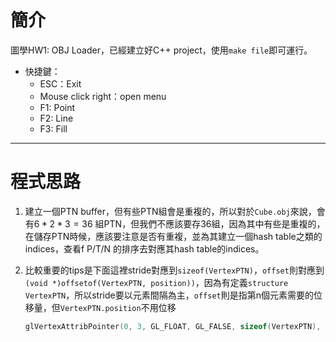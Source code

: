 # 簡介
圖學HW1: OBJ Loader，已經建立好C++ project，使用`make file`即可運行。  
* 快捷鍵：
  * ESC：Exit
  * Mouse click right：open menu
  * F1: Point
  * F2: Line
  * F3: Fill 

---

# 程式思路
1. 建立一個PTN buffer，但有些PTN組會是重複的，所以對於`Cube.obj`來說，會有$6*2*3=36$ 組PTN，但我們不應該要存36組，因為其中有些是重複的，在儲存PTN時候，應該要注意是否有重複，並為其建立一個hash table之類的indices，查看f P/T/N 的排序去對應其hash table的indices。
    
2. 比較重要的tips是下面這裡stride對應到`sizeof(VertexPTN)`，`offset`則對應到`(void *)offsetof(VertexPTN, position))`，因為有定義`structure VertexPTN`，所以stride要以元素間隔為主，`offset`則是指第n個元素需要的位移量，但`VertexPTN.position`不用位移
   ```c
   glVertexAttribPointer(0, 3, GL_FLOAT, GL_FALSE, sizeof(VertexPTN), (void *)offsetof(VertexPTN, position)); // pos offset is 0
   ```